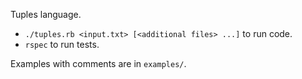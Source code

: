 Tuples language.

* `./tuples.rb <input.txt> [<additional files> ...]` to run code.
* `rspec` to run tests.

Examples with comments are in `examples/`.
